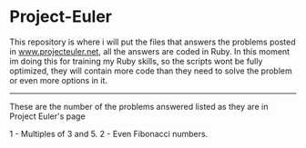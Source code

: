 # Project-Euler
This repository is where i will put the files that answers the problems posted in www.projecteuler.net, all the answers are coded in Ruby.
In this moment im doing this for training my Ruby skills, so the scripts wont be
fully optimized, they will contain more code than they need to solve the problem
or even more options in it.

----------------------------------------------------------------------------------

These are the number of the problems answered listed as they are in Project Euler's
page

1 - Multiples of 3 and 5.
2 - Even Fibonacci numbers.


